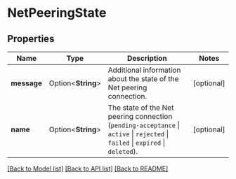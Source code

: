 # NetPeeringState

## Properties

Name | Type | Description | Notes
------------ | ------------- | ------------- | -------------
**message** | Option<**String**> | Additional information about the state of the Net peering connection. | [optional]
**name** | Option<**String**> | The state of the Net peering connection (`pending-acceptance` \\| `active` \\| `rejected` \\| `failed` \\| `expired` \\| `deleted`). | [optional]

[[Back to Model list]](../README.md#documentation-for-models) [[Back to API list]](../README.md#documentation-for-api-endpoints) [[Back to README]](../README.md)



